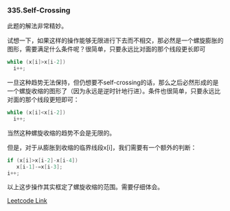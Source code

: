 ### 335.Self-Crossing

此题的解法非常精妙。

试想一下，如果这样的操作能够无限进行下去而不相交，那必然是一个螺旋膨胀的图形，需要满足什么条件呢？很简单，只要永远比对面的那个线段更长即可
```cpp
while (x[i]>x[i-2])
  i++;
```

一旦这种趋势无法保持，但仍想要不self-crossing的话，那么之后必然形成的是一个螺旋收缩的图形了（因为永远是逆时针地行进）。条件也很简单，只要永远比对面的那个线段更短即可：
```cpp
while (x[i]<x[i-2])
  i++;
```
当然这种螺旋收缩的趋势不会是无限的。

但是，对于从膨胀到收缩的临界线段x[i]，我们需要有一个额外的判断：
```cpp
if (x[i]>x[i-2]-x[i-4])
   x[i-1]-=x[i-3];
i++;
```
以上这步操作其实框定了螺旋收缩的范围。需要仔细体会。


[Leetcode Link](https://leetcode.com/problems/self-crossing)